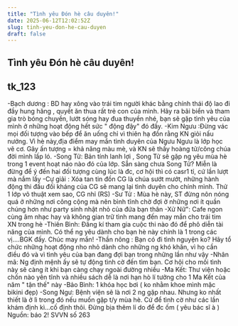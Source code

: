 ```yaml
---
title: "Tình yêu Đón hè câu duyên!"
date: 2025-06-12T12:02:52Z
slug: tinh-yeu-don-he-cau-duyen
draft: false
---
```


## Tình yêu Đón hè câu duyên!

## tk_123

-Bạch dương : BD hay xông vào trái tim người khác bằng chính thái độ lao đi đầy hung hăng , quyết ăn thua rất trẻ con của mình. Hãy ra bãi biển và tham gia trò bóng chuyền, lướt sóng hay đua thuyền nhé, bạn sẽ gặp tình yêu của mình ở những hoạt động hết sức " động đậy" đó đấy.
-Kim Ngưu :Đừng vác mọi đối tượng vào bếp để ăn uống chỉ vì thiên hạ đồn rằng KN giỏi nấu nướng. Vì hè này,địa điểm may mắn tình duyên của Ngưu Ngưu là lớp học vẽ cơ. Gây ấn tượng = khả năng màu mè, và KN sẽ thấy hoàng tử/công chúa đời mình lấp ló.
-Song Tử: Bản tính lanh lợi , Song Tử sẽ gặp ng yêu mùa hè trong 1 event hoạt náo nào đó của lớp. Sẵn sàng chưa Song Tử? Miễn là đừng để ý đến hai đối tượng cùng lúc là đc, cơ hội thì có casr1 tỉ, cứ lần lượt mà nắm lấy
 -Cự giải : Xóa tan tin đồn CG là chúa sướt mướt, những hành động thi đấu đối kháng của CG sẽ mang lại tình duyên cho chính mình. Thử 1 lớp võ thuật xem sao, CG nhỉ  (RS)
-Sư Tử : Mùa hè này, ST đừng  nôn nóng quá ở những nơi công cộng mà nên bình tĩnh chờ đợi ở những nơi ít quần chúng hơn như party sinh nhật nhỏ của đứa bạn thân 
-Xử Nữ": Cafe ngon cùng âm nhạc hay và không gian trữ tình mang đến may mắn cho trái tim XN trong hè
-Thiên Bình: Đăng kí tham gia cuộc thi nào đó để phô diễn tài năng của mình. Có thể ng yêu dành cho bạn hè này chính là 1 trong các vị....BGK đấy. Chúc may mắn!
-Thần nông : Bạn có đi tình nguyện ko? Hãy tổ chức những hoạt động nho nhỏ dành cho những ng khó khăn, vì họ cần điều đó và vì tình yêu của bạn đang đợi bạn trong những lần như vậy
-Nhân mã: Ng định mệnh ấy sẽ tự động tình cờ đến tìm bạn. Cơ hội cho mối tình này sẽ càng ít khi bạn càng chạy ngoài đường nhiều
-Ma Kết: Thư viện hoặc chốn nào yên tĩnh và nhiều sách dễ là nơi hạn hò lí tưởng cho 1 Ma Kết của năm " tận thế" này
-Bảo Bình: 1 khóa học bơi ( ko nhằm khoe mình mặc bikini đẹp)
-Song Ngư: Bệnh viện sẽ là nơi 2 ng gặp nhau. Nhưng ko nhất thiết là ở lì trong đó nếu muốn gặp t/y mùa hè. Cứ để tình cờ như các lần khám định kì...cố định thôi. Đừng bịa thêm lí do để đc ốm ( yêu bác sĩ à  )
Nguồn: báo 2! SVVN số 263